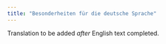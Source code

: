 ```yaml
---
title: "Besonderheiten für die deutsche Sprache"
---
```

Translation to be added _after_ English text completed.
